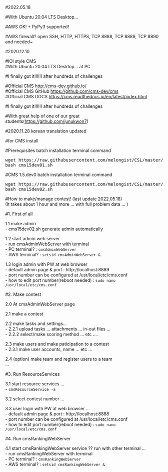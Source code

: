 #2022.05.18   

#With Ubuntu 20.04 LTS Desktop...    

#AWS OK!  + PyPy3 supported!    
    
#AWS firewall? open SSH, HTTP, HTTPS, TCP 8888, TCP 8889, TCP 8890 and needed~    
    
    
    
#2020.12.10   

#IOI style CMS   
#With Ubuntu 20.04 LTS Desktop... at PC   

#I finally got it!!!!!! after hundreds of challenges  


#Official CMS http://cms-dev.github.io/   
#Official CMS GitHub https://github.com/cms-dev/cms   
#Official CMS DOCS https://cms.readthedocs.io/en/latest/index.html   



#I finally got it!!!!!! after hundreds of challenges  

#With great help of one of our great students(https://github.com/junukwon7)   


#2020.11.28 korean translation updated   
   







#for CMS install    
   

#Prerequisites batch installation terminal command  
<pre>
wget https://raw.githubusercontent.com/melongist/CSL/master/CMS/cms15dev01.sh   
bash cms15dev01.sh
</pre>

#CMS 1.5.dev0 batch installation terminal command  
<pre>
wget https://raw.githubusercontent.com/melongist/CSL/master/CMS/cms15dev02.sh   
bash cms15dev02.sh
</pre>
   
    
    
#How to make/manage contest! (last update 2022.05.18)    
(It takes about 1 hour and more ... with full problem data ... )    
   
#1. First of all   

  1.1 make admin    
    - cms15dev02.sh generate admin automatically    

  1.2 start admin web server    
    - run cmsAdminWebServer with terminal   
    - PC terminal?  : `cmsAdminWebServer`   
    - AWS terminal? : `setsid cmsAdminWebServer &`    

  1.3 login admin with PW at web browser    
    - default admin page & port : http://localhost:8889    
    - port number can be configured at /usr/local/etc/cms.conf    
    - how to edit port number(reboot needed) : `sudo nano /usr/local/etc/cms.conf`    
    
    
#2. Make contest    

  2.0 At cmsAdminWebServer page    

  2.1 make a contest    

  2.2 make tasks and settings...    
    - 2.2.1 upload tasks ... attachments ... in-out files ...    
    - 2.2.2 select/make scoring method ... etc ....    

  2.3 make users and make paticipation to a contest    
    - 2.3.1 make user accounts, name ... etc ...    
    
  2.4 (option) make team and register users to a team    
    ...   
   
#3. Run ResourceServices   

  3.1 start resource services ...    
    - `cmsResourceService -a`   

  3.2 select contest number ...    

  3.3 user login with PW at web browser ...    
    - default admin page & port : http://localhost:8888    
    - port number can be configured at /usr/local/etc/cms.conf    
    - how to edit port number(reboot needed) : `sudo nano /usr/local/etc/cms.conf`    

#4. Run cmsRankingWebServer    

  4.1 start cmsRankingWebServer service ?? run with other terminal ...   
    - run cmsRankingWebServer with terminal    
    - PC terminal?  : `cmsRankingWebServer`    
    - AWS terminal? : `setsid cmsRankingWebServer &`       
    
